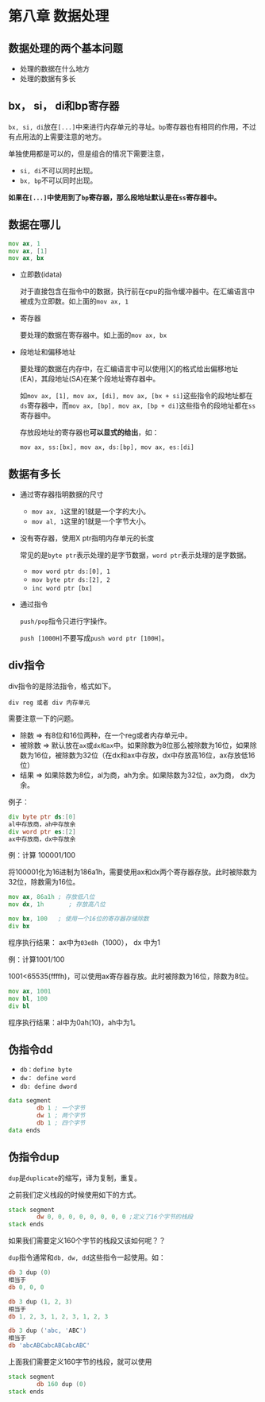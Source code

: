 # 第八章 数据处理

## 数据处理的两个基本问题

-   处理的数据在什么地方
-   处理的数据有多长

## bx， si， di和bp寄存器

`bx, si, di`放在`[...]`中来进行内存单元的寻址。`bp`寄存器也有相同的作用，不过有点用法的上需要注意的地方。

单独使用都是可以的，但是组合的情况下需要注意，

-   `si, di`不可以同时出现。
-   `bx, bp`不可以同时出现。

**如果在`[...]`中使用到了`bp`寄存器，那么段地址默认是在`ss`寄存器中。**

## 数据在哪儿

```asm
mov ax, 1
mov ax, [1]
mov ax, bx
```

-   立即数(idata)

    对于直接包含在指令中的数据，执行前在cpu的指令缓冲器中。在汇编语言中被成为立即数。如上面的`mov ax, 1`

-   寄存器

    要处理的数据在寄存器中。如上面的`mov ax, bx`

-   段地址和偏移地址

    要处理的数据在内存中，在汇编语言中可以使用[X]的格式给出偏移地址(EA)，其段地址(SA)在某个段地址寄存器中。

    如`mov ax, [1], mov ax, [di], mov ax, [bx + si]`这些指令的段地址都在`ds`寄存器中，而`mov ax, [bp], mov ax, [bp + di]`这些指令的段地址都在`ss`寄存器中。

    存放段地址的寄存器也**可以显式的给出**，如：

    `mov ax, ss:[bx], mov ax, ds:[bp], mov ax, es:[di]`

## 数据有多长

-   通过寄存器指明数据的尺寸

    -   `mov ax, 1`这里的1就是一个字的大小。
    -   `mov al, 1`这里的1就是一个字节大小。

-   没有寄存器，使用X ptr指明内存单元的长度

    常见的是`byte ptr`表示处理的是字节数据，`word ptr`表示处理的是字数据。

    -   `mov word ptr ds:[0], 1`
    -   `mov byte ptr ds:[2], 2`
    -   `inc word ptr [bx]`

-   通过指令

    `push/pop`指令只进行字操作。

    `push [1000H]`不要写成`push word ptr [100H]`。

## div指令

div指令的是除法指令，格式如下。

`div reg 或者 div 内存单元`

需要注意一下的问题。

-   除数 => 有8位和16位两种，在一个reg或者内存单元中。
-   被除数 => 默认放在`ax`或`dx和ax`中。如果除数为8位那么被除数为16位，如果除数为16位，被除数为32位（在dx和ax中存放，dx中存放高16位，ax存放低16位）
-   结果 => 如果除数为8位，al为商，ah为余。如果除数为32位，ax为商， dx为余。

例子：

```asm
div byte ptr ds:[0]
al中存放商，ah中存放余
div word ptr es:[2]
ax中存放商，dx中存放余
```

例：计算 100001/100

将100001化为16进制为186a1h，需要使用ax和dx两个寄存器存放。此时被除数为32位，除数需为16位。

```asm
mov ax, 86a1h ; 存放低八位
mov dx, 1h 		 ; 存放高八位

mov bx, 100   ; 使用一个16位的寄存器存储除数
div bx
```

程序执行结果： ax中为`03e8h`（1000）， dx 中为1

例：计算1001/100

1001<65535(ffffh)，可以使用ax寄存器存放。此时被除数为16位，除数为8位。

```asm
mov ax, 1001
mov bl, 100
div bl
```

程序执行结果：al中为0ah(10)，ah中为1。

## 伪指令dd

-   `db：define byte`
-   `dw： define word`
-   `db: define dword`

```asm
data segment
		db 1 ; 一个字节
		dw 1 ; 两个字节
		db 1 ; 四个字节
data ends
```

## 伪指令dup

`dup`是`duplicate`的缩写，译为复制，重复。

之前我们定义栈段的时候使用如下的方式。

```asm
stack segment
		dw 0, 0, 0, 0, 0, 0, 0, 0 ;定义了16个字节的栈段
stack ends
```

如果我们需要定义160个字节的栈段又该如何呢？？

`dup`指令通常和`db, dw, dd`这些指令一起使用。如：

```asm
db 3 dup (0)
相当于 
db 0, 0, 0

db 3 dup (1, 2, 3)
相当于
db 1, 2, 3, 1, 2, 3, 1, 2, 3

db 3 dup ('abc, 'ABC')
相当于
db 'abcABCabcABCabcABC'
```

上面我们需要定义160字节的栈段，就可以使用

```asm
stack segment
		db 160 dup (0)
stack ends
```

